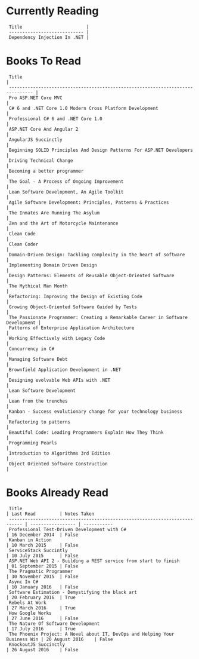 Currently Reading
=================
     Title                        | 
     ---------------------------- |  
     Dependency Injection In .NET | 
Books To Read
=============
     Title                                                                           | 
     ------------------------------------------------------------------------------- |  
     Pro ASP.NET Core MVC                                                            | 
     C# 6 and .NET Core 1.0 Modern Cross Platform Development                        | 
     Professional C# 6 and .NET Core 1.0                                             | 
     ASP.NET Core And Angular 2                                                      | 
     AngularJS Succinctly                                                            | 
     Beginning SOLID Principles And Design Patterns For ASP.NET Developers           | 
     Driving Technical Change                                                        | 
     Becoming a better programmer                                                    | 
     The Goal - A Process of Ongoing Improvement                                     | 
     Lean Software Development, An Agile Toolkit                                     | 
     Agile Software Development: Principles, Patterns & Practices                    | 
     The Inmates Are Running The Asylum                                              | 
     Zen and the Art of Motorcycle Maintenance                                       | 
     Clean Code                                                                      | 
     Clean Coder                                                                     | 
     Domain-Driven Design: Tackling complexity in the heart of software              | 
     Implementing Domain Driven Design                                               | 
     Design Patterns: Elements of Reusable Object-Oriented Software                  | 
     The Mythical Man Month                                                          | 
     Refactoring: Improving the Design of Existing Code                              | 
     Growing Object-Oriented Software Guided by Tests                                | 
     The Passionate Programmer: Creating a Remarkable Career in Software Development | 
     Patterns of Enterprise Application Architecture                                 | 
     Working Effectively with Legacy Code                                            | 
     Concurrency in C#                                                               | 
     Managing Software Debt                                                          | 
     Brownfield Application Development in .NET                                      | 
     Designing evolvable Web APIs with .NET                                          | 
     Lean Software Development                                                       | 
     Lean from the trenches                                                          | 
     Kanban - Success evolutionary change for your technology business               | 
     Refactoring to patterns                                                         | 
     Beautiful Code: Leading Programmers Explain How They Think                      | 
     Programming Pearls                                                              | 
     Introduction to Algorithms 3rd Edition                                          | 
     Object Oriented Software Construction                                           | 

Books Already Read
==================
     Title                                                                       | Last Read         | Notes Taken
     --------------------------------------------------------------------------- | ----------------- | ----------- 
     Professional Test-Driven Development with C#                                | 16 December 2014  | False      
     Kanban in Action                                                            | 10 March 2015     | False      
     ServiceStack Succintly                                                      | 10 July 2015      | False      
     ASP.NET Web API 2 - Building a REST service from start to finish            | 01 September 2015 | False      
     The Pragmatic Programmer                                                    | 30 November 2015  | False      
     Async In C#                                                                 | 10 January 2016   | False      
     Software Estimation - Demystifying the black art                            | 20 February 2016  | True       
     Rebels At Work                                                              | 27 March 2016     | True       
     How Google Works                                                            | 27 June 2016      | False      
     The Nature Of Software Development                                          | 17 July 2016      | True       
     The Phoenix Project: A Novel about IT, DevOps and Helping Your Business Win | 20 August 2016    | False      
     KnockoutJS Succinctly                                                       | 26 August 2016    | False      
